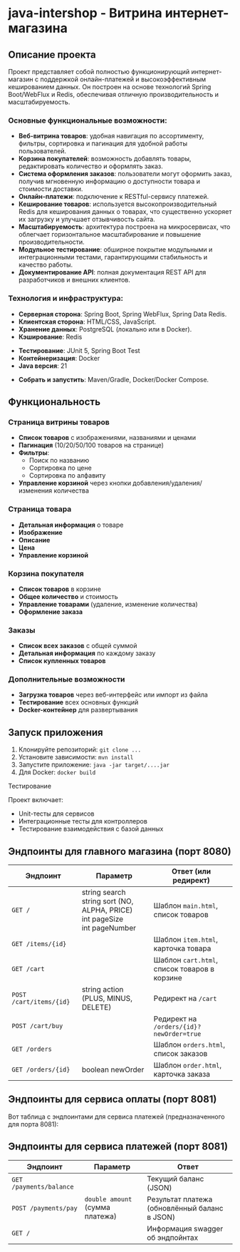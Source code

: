 # java-intershop - Витрина интернет-магазина

## Описание проекта

Проект представляет собой полностью функционирующий интернет-магазин с поддержкой онлайн-платежей и высокоэффективным кешированием данных. Он построен на основе технологий Spring Boot/WebFlux и Redis, обеспечивая отличную производительность и масштабируемость.

### Основные функциональные возможности:

- **Веб-витрина товаров**: удобная навигация по ассортименту, фильтры, сортировка и пагинация для удобной работы пользователей.
- **Корзина покупателей**: возможность добавлять товары, редактировать количество и оформлять заказ.
- **Система оформления заказов**: пользователи могут оформить заказ, получив мгновенную информацию о доступности товара и стоимости доставки.
- **Онлайн-платежи**: подключение к RESTful-сервису платежей.
- **Кеширование товаров**: используется высокопроизводительный Redis для кеширования данных о товарах, что существенно ускоряет их загрузку и улучшает отзывчивость сайта.
- **Масштабируемость**: архитектура построена на микросервисах, что облегчает горизонтальное масштабирование и повышение производительности.
- **Модульное тестирование**: обширное покрытие модульными и интеграционными тестами, гарантирующими стабильность и качество работы.
- **Документирование API**: полная документация REST API для разработчиков и внешних клиентов.

### Технология и инфраструктура:

- **Серверная сторона**: Spring Boot, Spring WebFlux, Spring Data Redis.
- **Клиентская сторона**: HTML/CSS, JavaScript.
- **Хранение данных**: PostgreSQL (локально или в Docker).
- **Кэширование**: Redis
* **Тестирование**: JUnit 5, Spring Boot Test
* **Контейнеризация**: Docker
* **Java версия**: 21
- **Собрать и запустить**: Maven/Gradle, Docker/Docker Compose.

## Функциональность

### Страница витрины товаров
* **Список товаров** с изображениями, названиями и ценами
* **Пагинация** (10/20/50/100 товаров на странице)
* **Фильтры**:
  * Поиск по названию
  * Сортировка по цене
  * Сортировка по алфавиту
* **Управление корзиной** через кнопки добавления/удаления/изменения количества

### Страница товара
* **Детальная информация** о товаре
* **Изображение**
* **Описание**
* **Цена**
* **Управление корзиной**

### Корзина покупателя
* **Список товаров** в корзине
* **Общее количество** и стоимость
* **Управление товарами** (удаление, изменение количества)
* **Оформление заказа**

### Заказы
* **Список всех заказов** с общей суммой
* **Детальная информация** по каждому заказу
* **Список купленных товаров**

### Дополнительные возможности
* **Загрузка товаров** через веб-интерфейс или импорт из файла
* **Тестирование** всех основных функций
* **Docker-контейнер** для развертывания

## Запуск приложения

1. Клонируйте репозиторий: `git clone ...`
2. Установите зависимости: `mvn install`
3. Запустите приложение: `java -jar target/....jar`
4. Для Docker: `docker build`

Тестирование

Проект включает:
* Unit-тесты для сервисов
* Интеграционные тесты для контроллеров
* Тестирование взаимодействия с базой данных

## Эндпоинты для главного магазина (порт 8080)

| Эндпоинт           | Параметр                   | Ответ (или редирект)                                 |
|--------------------|----------------------------|--------------------------------------------------------|
| `GET /`            | string search<br>string sort (NO, ALPHA, PRICE)<br>int pageSize<br>int pageNumber | Шаблон `main.html`, список товаров                    |
| `GET /items/{id}`  |                            | Шаблон `item.html`, карточка товара                  |
| `GET /cart`  |                            | Шаблон `cart.html`, список товаров в корзине          |
| `POST /cart/items/{id}` | string action (PLUS, MINUS, DELETE) | Редирект на `/cart`                             |
| `POST /cart/buy`        |                            | Редирект на `/orders/{id}?newOrder=true`              |
| `GET /orders`      |                            | Шаблон `orders.html`, список заказов                 |
| `GET /orders/{id}` | boolean newOrder           | Шаблон `order.html`, карточка заказа                 |

## Эндпоинты для сервиса оплаты (порт 8081)

Вот таблица с эндпоинтами для сервиса платежей (предназначенного для порта 8081):

## Эндпоинты для сервиса платежей (порт 8081)

| Эндпоинт           | Параметр                           | Ответ                                     |
|--------------------|------------------------------------|-------------------------------------------|
| `GET /payments/balance` |                                  | Текущий баланс (JSON)                      |
| `POST /payments/pay`   | `double amount` (сумма платежа)  | Результат платежа (обновлённый баланс в JSON) |
| `GET /` |                                  | Информация swagger об эндпойнтах |